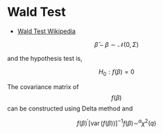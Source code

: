 # Wald Test

- [Wald Test Wikipedia](https://en.wikipedia.org/wiki/Wald_test#Test(s)_on_multiple_parameters)

$$
\hat{\beta} - \beta \sim \mathcal{N}(0, \Sigma)
$$

and the hypothesis test is,

$$
H_0: f(\beta) = 0
$$

The covariance matrix of $$f(\beta)$$ can be constructed using Delta method and

$$
f(\beta)^{\prime}[\operatorname{var}(f(\beta))]^{-1} f(\beta) \sim^{a} \chi^{2}(q)
$$
